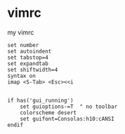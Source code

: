 # vimrc
my vimrc

    set number
    set autoindent
    set tabstop=4
    set expandtab
    set shiftwidth=4
    syntax on
    imap <S-Tab> <Esc><<i
    
    
    if has('gui_running')
        set guioptions-=T  " no toolbar
        colorscheme desert
        set guifont=Consolas:h10:cANSI
    endif
